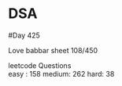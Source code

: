 # DSA

#Day 425

Love babbar sheet
    108/450
    
leetcode Questions   
easy : 158
medium: 262
hard: 38

 
